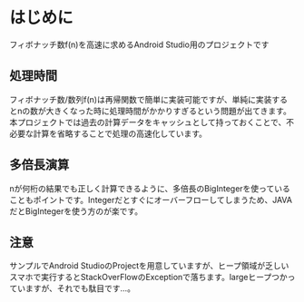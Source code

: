 # はじめに
フィボナッチ数f(n)を高速に求めるAndroid Studio用のプロジェクトです

## 処理時間
フィボナッチ数/数列f(n)は再帰関数で簡単に実装可能ですが、単純に実装するとnの数が大きくなった時に処理時間がかかりすぎるという問題が出てきます。本プロジェクトでは過去の計算データをキャッシュとして持っておくことで、不必要な計算を省略することで処理の高速化しています。

## 多倍長演算
nが何桁の結果でも正しく計算できるように、多倍長のBigIntegerを使っていることもポイントです。Integerだとすぐにオーバーフローしてしまうため、JAVAだとBigIntegerを使う方のが楽です。

## 注意
サンプルでAndroid StudioのProjectを用意していますが、ヒープ領域が乏しいスマホで実行するとStackOverFlowのExceptionで落ちます。largeヒープつかっていますが、それでも駄目です…。
